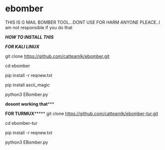 # ebomber
THIS IS G MAIL BOMBER TOOL...DONT USE FOR HARM ANYONE PLEACE..I am not responsible if you do that

*********************HOW TO INSTALL THIS*********************

*********************FOR KALI LINUX*********************

git clone https://github.com/catteamlk/ebomber.git

cd ebomber

pip install -r reqnew.txt

pip install ascii_magic

python3 EBomber.py

******************dosont working that*********************

************FOR TURMUX*****************
git clone https://github.com/catteamlk/ebomber-tur.git

cd ebomber-tur

pip install -r reqnew.txt

python3 EBomber.py


